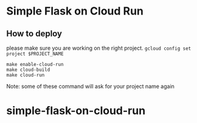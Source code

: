 # Simple Flask on Cloud Run

## How to deploy
please make sure you are working on the right project.
`gcloud config set project $PROJECT_NAME`
```
make enable-cloud-run
make cloud-build
make cloud-run
```
Note: some of these command will ask for your project name again
# simple-flask-on-cloud-run
